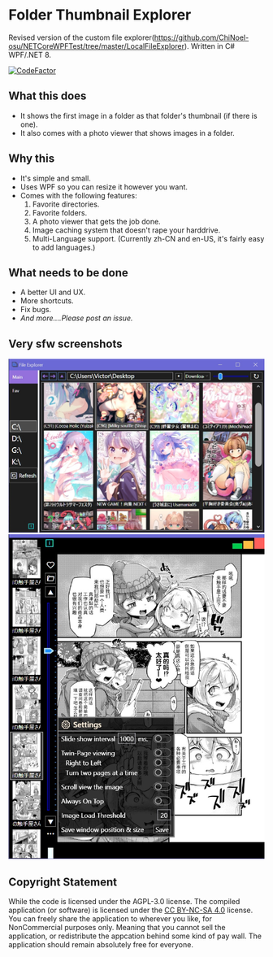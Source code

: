 # Folder Thumbnail Explorer
Revised version of the custom file explorer(https://github.com/ChiNoel-osu/NETCoreWPFTest/tree/master/LocalFileExplorer). Written in C# WPF/.NET 8.

[![CodeFactor](https://www.codefactor.io/repository/github/chinoel-osu/folderthumbnailexplorer/badge)](https://www.codefactor.io/repository/github/chinoel-osu/folderthumbnailexplorer)

## What this does
- It shows the first image in a folder as that folder's thumbnail (if there is one).
- It also comes with a photo viewer that shows images in a folder.

## Why this
- It's simple and small.
- Uses WPF so you can resize it however you want.
- Comes with the following features:
	1. Favorite directories.
	2. Favorite folders.
	3. A photo viewer that gets the job done.
 	4. Image caching system that doesn't rape your harddrive.
	5. Multi-Language support. (Currently zh-CN and en-US, it's fairly easy to add languages.) 

## What needs to be done
- A better UI and UX.
- More shortcuts.
- Fix bugs.
- *And more....Please post an issue.*

## Very sfw screenshots
![A screenshot of the software's main page. ](./ReadmeResource/Mainpage.jpg?raw=true "Main Page")
![A screenshot of the Photo Viewer.](./ReadmeResource/PhotoViewer.jpg?raw=true "Photo Viewer")

## Copyright Statement
While the code is licensed under the AGPL-3.0 license. The compiled application (or software) is licensed under the [CC BY-NC-SA 4.0](./LICENSE-CC-BY-NC-SA) license. You can freely share the application to wherever you like, for NonCommercial purposes only. Meaning that you cannot sell the application, or redistribute the appcation behind some kind of pay wall. The application should remain absolutely free for everyone.
